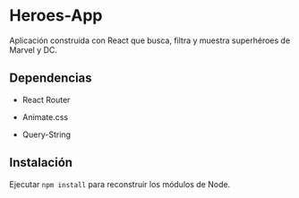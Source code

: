 # Heroes-App

Aplicación construida con React que busca, filtra y muestra superhéroes de Marvel y DC.

## Dependencias

- React Router

- Animate.css

- Query-String

## Instalación

Ejecutar `npm install` para reconstruir los módulos de Node.